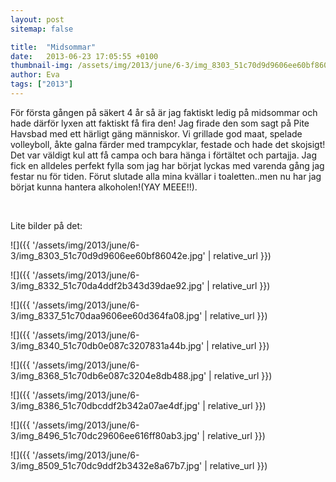 ```yaml
---
layout: post
sitemap: false

title:  "Midsommar"
date:   2013-06-23 17:05:55 +0100
thumbnail-img: /assets/img/2013/june/6-3/img_8303_51c70d9d9606ee60bf86042e.jpg
author: Eva
tags: ["2013"]
---
```


För första gången på säkert 4 år så är jag faktiskt ledig på midsommar och hade därför lyxen att faktiskt få fira den! Jag firade den som sagt på Pite Havsbad med ett härligt gäng människor. Vi grillade god maat, spelade volleyboll, åkte galna färder med trampcyklar, festade och hade det skojsigt! Det var väldigt kul att få campa och bara hänga i förtältet och partajja. Jag fick en alldeles perfekt fylla som jag har börjat lyckas med varenda gång jag festar nu för tiden. Förut slutade alla mina kvällar i toaletten..men nu har jag börjat kunna hantera alkoholen!(YAY MEEE!!). 




 




Lite bilder på det:

![]({{ '/assets/img/2013/june/6-3/img_8303_51c70d9d9606ee60bf86042e.jpg'  | relative_url }})

![]({{ '/assets/img/2013/june/6-3/img_8332_51c70da4ddf2b343d39dae92.jpg'  | relative_url }})

![]({{ '/assets/img/2013/june/6-3/img_8337_51c70daa9606ee60d364fa08.jpg'  | relative_url }})

![]({{ '/assets/img/2013/june/6-3/img_8340_51c70db0e087c3207831a44b.jpg'  | relative_url }})

![]({{ '/assets/img/2013/june/6-3/img_8368_51c70db6e087c3204e8db488.jpg'  | relative_url }})

![]({{ '/assets/img/2013/june/6-3/img_8386_51c70dbcddf2b342a07ae4df.jpg'  | relative_url }})

![]({{ '/assets/img/2013/june/6-3/img_8496_51c70dc29606ee616ff80ab3.jpg'  | relative_url }})

![]({{ '/assets/img/2013/june/6-3/img_8509_51c70dc9ddf2b3432e8a67b7.jpg'  | relative_url }})

